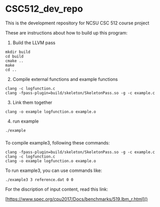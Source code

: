 # CSC512_dev_repo
This is the development repository for NCSU CSC 512 course project

These are instructions about how to build up this program:

1. Build the LLVM pass

```
mkdir build
cd build
cmake ..
make
cd ..
```

2. Compile external functions and example functions

```
clang -c logfunction.c
clang -fpass-plugin=build/skeleton/SkeletonPass.so -g -c example.c
```

3. Link them together

```
clang -o example logfunction.o example.o
```

4. run example

```
./example
```

##### 

To compile example3, following these commands:

```
clang -fpass-plugin=build/skeleton/SkeletonPass.so -g -c example.c
clang -c logfunction.c
clang -o example logfunction.o example.o
```

To run example3, you can use commands like:

```
./example3 3 reference.dat 0 0
```
For the discription of input content, read this link:

[https://www.spec.org/cpu2017/Docs/benchmarks/519.lbm_r.html]()

